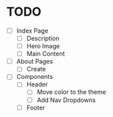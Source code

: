# TODO
+ [ ] Index Page
  + [ ] Description
  + [ ] Hero Image
  + [ ] Main Content
+ [ ] About Pages
  + [ ] Create
+ [ ] Components
  + [ ] Header
    + [ ] Move color to the theme
    + [ ] Add Nav Dropdowns
  + [ ] Footer